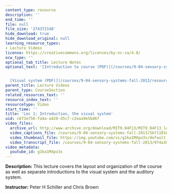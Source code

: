 ```yaml
---
content_type: resource
description: ''
end_time: ''
file: null
file_size: '274372148'
hide_download: true
hide_download_original: null
learning_resource_types:
- Lecture Videos
license: https://creativecommons.org/licenses/by-nc-sa/4.0/
ocw_type: ''
optional_tab_title: Lecture Notes
optional_text: '[Introduction to course (PDF)](/courses/9-04-sensory-systems-fall-2013/resources/mit9_04f13_aud_intro)


  [Visual system (PDF)](/courses/9-04-sensory-systems-fall-2013/resources/mit9_04f13_vis1)'
parent_title: Lecture Videos
parent_type: CourseSection
related_resources_text: ''
resource_index_text: ''
resourcetype: Video
start_time: ''
title: 'Lec 1: Introduction, the visual system'
uid: c673e756-fa4a-a420-d5c7-c2eaa9e5bd6f
video_files:
  archive_url: http://www.archive.org/download/MIT9.04F13/MIT9_04F13_lec01_300k.mp4
  video_captions_file: /courses/9-04-sensory-systems-fall-2013/5bf110164f8c526696a6f8ea54bb162a_g1ka1MXpo3s.vtt
  video_thumbnail_file: https://img.youtube.com/vi/g1ka1MXpo3s/default.jpg
  video_transcript_file: /courses/9-04-sensory-systems-fall-2013/974a38b4102523393a53a4464fe66045_g1ka1MXpo3s.pdf
video_metadata:
  youtube_id: g1ka1MXpo3s
---
```


**Description:** This lecture covers the layout and organization of the course as well as separate introductions to the visual system and the auditory system.

**Instructor:** Peter H Schiller and Chris Brown

